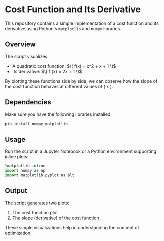 # Cost Function and Its Derivative

This repository contains a simple implementation of a cost function and its derivative using Python's `matplotlib` and `numpy` libraries.

## Overview
The script visualizes:
- A quadratic cost function: $\( f(x) = x^2 + x + 1 \)$
- Its derivative: $\( f'(x) = 2x + 1 \)$

By plotting these functions side by side, we can observe how the slope of the cost function behaves at different values of \( x \).

## Dependencies
Make sure you have the following libraries installed:
```python
pip install numpy matplotlib
```

## Usage
Run the script in a Jupyter Notebook or a Python environment supporting inline plots:
```python
%matplotlib inline
import numpy as np
import matplotlib.pyplot as plt
```

## Output
The script generates two plots:
1. The cost function plot
2. The slope (derivative) of the cost function

These simple visualizations help in understanding the concept of optimization.


